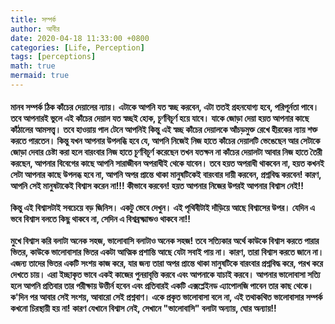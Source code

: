 ```yaml
---
title: সম্পর্ক
author: আবীর
date: 2020-04-18 11:33:00 +0800
categories: [Life, Perception]
tags: [perceptions]
math: true
mermaid: true
---
```


<p><h4>
মানব সম্পর্ক ঠিক কাঁচের দেয়ালের ন্যায়। এটাকে আপনি যত স্বচ্ছ করবেন, এটা ততই গ্রহনযোগ্য হবে, পরিপূর্নতা পাবে। তবে আপনারই ভুলে এই কাঁচের দেয়াল যত স্বচ্ছই হোক, চূর্ণবিচূর্ণ হয়ে যাবে। যাকে জোড়া দেয়া হয়ত আপনার কাছে কাঁঠালের আমসত্ত্ব। তবে হাওয়ায় পাল টেনে আপনিই কিন্তু এই স্বচ্ছ কাঁচের দেয়ালকে আঁচড়মুক্ত রেখে হীরকের ন্যায় শক্ত করতে পারতেন। কিন্তু যখন আপনার উপলব্ধি হবে যে, আপনি নিজেই নিজ হাতে কাঁচের দেয়ালটি ভেঙেছেন আর সেটাকে জোড়া দেবার চেষ্টা করা হলে বারংবার নিজ হাতে চূর্ণবিচূর্ণ করেছেন তখন যতক্ষন না কাঁচের দেয়ালটা আবার নিজ হাতে তৈরী করছেন, আপনার বিবেগের কাছে আপনি সারাজীবন অপরাধীই থেকে যাবেন। তবে হয়ত অপরাধী থাকবেন না, হয়ত কখনই সেটা আপনার কাছে উপলব্ধ হবে না, আপনি অপর প্রান্তে থাকা মানুষটিকেই বারংবার দায়ী করবেন, প্রশ্নবিদ্ধ করবেন! কারণ, আপনি সেই মানুষটাকেই বিশ্বাস করেন না!!!
কীভাবে করবেন! হয়ত আপনার নিজের উপরই আপনার বিশ্বাস নেই!!<br><br>
কিন্তু এই বিশ্বাসটাই সবচেয়ে বড় জিনিস। একটু ভেবে দেখুন। এই পৃথিবীটাই দাঁড়িয়ে আছে বিশ্বাসের উপর। যেদিন এ ভবে বিশ্বাস বলতে কিছু থাকবে না, সেদিন এ বিশ্বব্রক্ষ্মান্ডও থাকবে না!!<br><br>
মুখে বিশ্বাস করি বলাটা অনেক সহজ, ভালোবাসি বলাটাও অনেক সহজ! তবে সত্যিকার অর্থে কাউকে বিশ্বাস করতে পারার ভিতর, কাউকে ভালোবাসার ভিতর একটা আত্মিক প্রশান্তি আছে যেটা সবাই পায় না। কারণ, তারা বিশ্বাস করতে জানে না। এজন্য তাদের ভিতর একটি সংশয় কাজ করে, যার জন্য তারা অপর প্রান্তে থাকা মানুষটিকে বারংবার প্রশ্নবিদ্ধ করে, পরখ করে দেখতে চায়। এরা ইচ্ছাকৃত ভাবে একই কাজের পুনরাবৃত্তি করবে এবং আপনাকে যাচাই করবে। আপনার ভালোবাসা সত্যি হলে আপনি প্রতিবার তার পরীক্ষায় উত্তীর্ন হবেন এবং প্রতিবারই একটি এক্সপ্লেইনড এ্যাপোলজি পাবেন তার কাছ থেকে। ক'দিন পর আবার সেই সংশয়, আবারো সেই প্রশ্নবাণ। একে প্রকৃত ভালোবাসা বলে না, এই তথাকথিত ভালোবাসার সম্পর্ক কখনো চিরস্থায়ী হয় না! কারণ যেখানে বিশ্বাস নেই, সেখানে "ভালোবাসি" বলাটা অন্যায়, ঘোর অন্যায়!!
</h4></p>